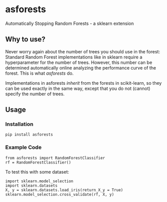 # asforests
Automatically Stopping Random Forests - a sklearn extension

## Why to use?
Never worry again about the number of trees you should use in the forest:
Standard Random Forest implementations like in sklearn require a hyperparameter for the number of trees. However, this number can be determined automatically online analyzing the performance curve of the forest.
This is what *asforests* do.

Implementations in asforests *inherit* from the forests in scikit-learn, so they can be used exactly in the same way, except that you do not (cannot) specify the number of trees.

## Usage
### Installation
```
pip install asforests
```

### Example Code
```
from asforests import RandomForestClassifier
rf = RandomForestClassifier()
```

To test this with some dataset:

```
import sklearn.model_selection
import sklearn.datasets
X, y = sklearn.datasets.load_iris(return_X_y = True)
sklearn.model_selection.cross_validate(rf, X, y)
```
